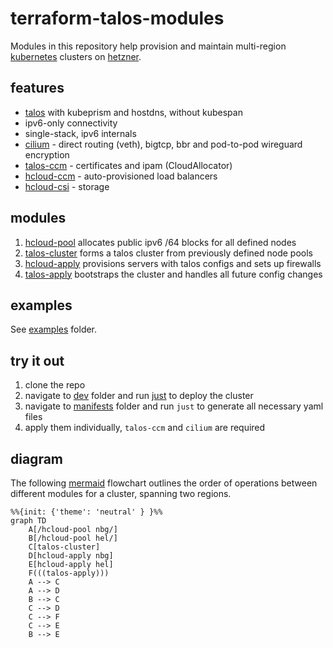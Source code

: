 # terraform-talos-modules
Modules in this repository help provision and maintain multi-region [kubernetes](https://kubernetes.io) clusters on [hetzner](https://www.hetzner.com).

## features
- [talos](https://www.talos.dev) with kubeprism and hostdns, without kubespan
- ipv6-only connectivity
- single-stack, ipv6 internals
- [cilium](https://cilium.io) - direct routing (veth), bigtcp, bbr and pod-to-pod wireguard encryption
- [talos-ccm](https://github.com/siderolabs/talos-cloud-controller-manager) - certificates and ipam (CloudAllocator)
- [hcloud-ccm](https://github.com/hetznercloud/hcloud-cloud-controller-manager) - auto-provisioned load balancers
- [hcloud-csi](https://github.com/hetznercloud/csi-driver) - storage

## modules
1. [hcloud-pool](modules/hcloud-pool) allocates public ipv6 /64 blocks for all defined nodes
2. [talos-cluster](modules/talos-cluster) forms a talos cluster from previously defined node pools
3. [hcloud-apply](modules/hcloud-apply) provisions servers with talos configs and sets up firewalls
4. [talos-apply](modules/talos-apply) bootstraps the cluster and handles all future config changes

## examples
See [examples](examples) folder.

## try it out
1. clone the repo
2. navigate to [dev](dev) folder and run [just](https://github.com/casey/just) to deploy the cluster
3. navigate to [manifests](manifests) folder and run `just` to generate all necessary yaml files
4. apply them individually, `talos-ccm` and `cilium` are required

## diagram
The following [mermaid](https://github.com/mermaid-js/mermaid) flowchart outlines the order of operations between different modules for a cluster, spanning two regions.

```mermaid
%%{init: {'theme': 'neutral' } }%%
graph TD
    A[/hcloud-pool nbg/]
    B[/hcloud-pool hel/]
    C[talos-cluster]
    D[hcloud-apply nbg]
    E[hcloud-apply hel]
    F(((talos-apply)))
    A --> C
    A --> D
    B --> C
    C --> D
    C --> F
    C --> E
    B --> E
```
